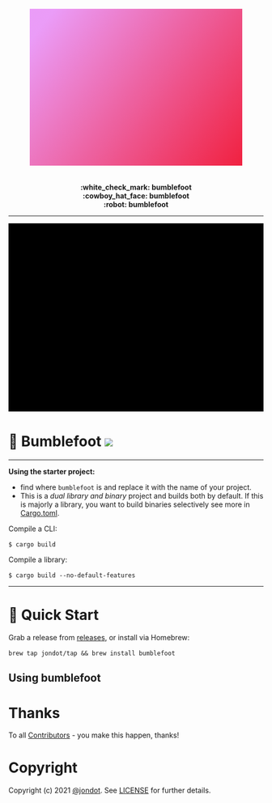 <p align="center">
<br/>
<br/>
<br/>
   <img src="media/cover.png" width="420"/>
<br/>
<br/>
</p>
<p align="center">
<b>:white_check_mark: bumblefoot</b>
<br/>
<b>:cowboy_hat_face: bumblefoot</b>
<br/>
<b>:robot: bumblefoot</b>
<br/>
<hr/>
</p>


<p align="center">
<img src="media/screen.png" width="920"/>
</p>

# :key: Bumblefoot <img src="https://github.com/jondot/bumblefoot/actions/workflows/build.yml/badge.svg"/>


<hr> 

**Using the starter project:**

* find where `bumblefoot` is and replace it with the name of your project.
* This is a _dual library and binary_ project and builds both by default. If this is majorly a library, you want to build binaries selectively see more in [Cargo.toml](Cargo.toml).

Compile a CLI:
```
$ cargo build
```
Compile a library:
```
$ cargo build --no-default-features
```
<hr>

# :rocket: Quick Start

Grab a release from [releases](https://github.com/jondot/bumblefoot/releases), or install via Homebrew:

```
brew tap jondot/tap && brew install bumblefoot
```

## Using bumblefoot




# Thanks

To all [Contributors](https://github.com/jondot/bumblefoot/graphs/contributors) - you make this happen, thanks!


# Copyright

Copyright (c) 2021 [@jondot](http://twitter.com/jondot). See [LICENSE](LICENSE.txt) for further details.
